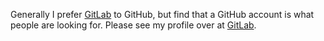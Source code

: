 Generally I prefer [GitLab](https://gitlab.com/jefferey-cave) to GitHub, but 
find that a GitHub account is what people are looking for. Please see my 
profile over at [GitLab](https://gitlab.com/jefferey-cave).
